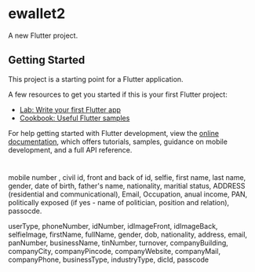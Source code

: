 # ewallet2

A new Flutter project.

## Getting Started

This project is a starting point for a Flutter application.

A few resources to get you started if this is your first Flutter project:

- [Lab: Write your first Flutter app](https://docs.flutter.dev/get-started/codelab)
- [Cookbook: Useful Flutter samples](https://docs.flutter.dev/cookbook)

For help getting started with Flutter development, view the
[online documentation](https://docs.flutter.dev/), which offers tutorials,
samples, guidance on mobile development, and a full API reference.
#

mobile number , civil id, front and back of id, selfie, first name, last name, gender, date of birth, father's name, nationality, maritial status, ADDRESS (residential and communicational), Email, Occupation, anual income, PAN, politically exposed (if yes - name of politician, position and relation), passocde.

userType, phoneNumber, idNumber, idImageFront, idImageBack, selfieImage, firstName, fullName, gender, dob, nationality, address, email, panNumber, businessName, tinNumber, turnover, companyBuilding, companyCity, companyPincode, companyWebsite, companyMail, companyPhone, businessType, industryType, dicId, passcode